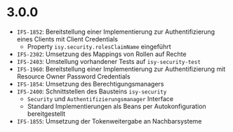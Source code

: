 # 3.0.0

- `IFS-1852`: Bereitstellung einer Implementierung zur Authentifizierung eines Clients mit Client Credentials
    - Property `isy.security.rolesClaimName` eingeführt
- `IFS-2302`: Umsetzung des Mappings von Rollen auf Rechte
- `IFS-2403`: Umstellung vorhandener Tests auf `isy-security-test`
- `IFS-1960`: Bereitstellung einer Implementierung zur Authentifizierung mit Resource Owner Password Credentials
- `IFS-1854`: Umsetzung des Berechtigungsmanagers
- `IFS-2400`: Schnittstellen des Bausteins `isy-security`
    - `Security` und `Authentifizierungsmanager` Interface
    - Standard Implementierungen als Beans per Autokonfiguration bereitgestellt
- `IFS-1855`: Umsetzung der Tokenweitergabe an Nachbarsysteme
